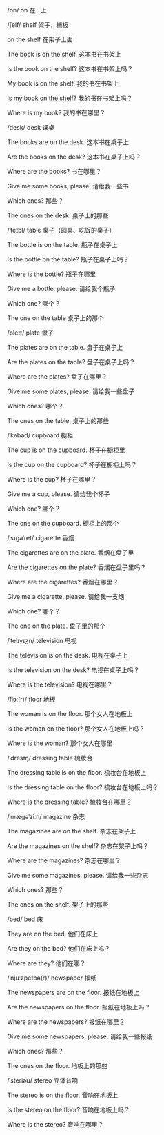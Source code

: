 /ɒn/	on	在...上

/ʃelf/	shelf	架子，搁板

on the shelf	在架子上面

The book is on the shelf.	这本书在书架上

Is the book on the shelf?	这本书在书架上吗？

My book is on the shelf.	我的书在书架上

Is my book on the shelf?	我的书在书架上吗？

Where is my book?	我的书在哪里？



/desk/	desk	课桌

The books are on the desk.	这本书在桌子上

Are the books on the desk?	这本书在桌子上吗？

Where are the books?	书在哪里？

Give me some books, please.	请给我一些书

Which ones?	那些？

The ones on the desk.	桌子上的那些



/ˈteɪbl/	table	桌子（圆桌、吃饭的桌子）

The bottle is on the table.	瓶子在桌子上

Is the bottle on the table?	瓶子在桌子上吗？

Where is the bottle?	瓶子在哪里

Give me a bottle, please.	请给我个瓶子

Which one?	哪个？

The one on the table	桌子上的那个



/pleɪt/	plate	盘子

The plates are on the table.	盘子在桌子上

Are the plates on the table?	盘子在桌子上吗？

Where are the plates?	盘子在哪里？

Give me some plates, please.	请给我一些盘子

Which ones?	哪个？

The ones on the table.	桌子上的那些



/ˈkʌbəd/	cupboard	橱柜

The cup is on the cupboard.	杯子在橱柜里

Is the cup on the cupboard?	杯子在橱柜上吗？

Where is the cup?	杯子在哪里？

Give me a cup, please.	请给我个杯子

Which one?	哪个？

The one on the cupboard.	橱柜上的那个



/ˌsɪɡəˈret/	cigarette	香烟

The cigarettes are on the plate.	香烟在盘子里

Are the cigarettes on the plate?	香烟在盘子里吗？

Where are the cigarettes?	香烟在哪里？

Give me a cigarette, please.	请给我一支烟

Which one?	哪个？

The one on the plate.	盘子里的那个



/ˈtelɪvɪʒn/	television	电视

The television is on the desk.	电视在桌子上

Is the television on the desk?	电视在桌子上吗？

Where is the television?	电视在哪里？



/flɔː(r)/	floor	地板

The woman is on the floor.	那个女人在地板上

Is the woman on the floor?	那个女人在地板上吗？

Where is the woman?	那个女人在哪里



/ˈdresɪŋ/	dressing table	梳妆台

The dressing table is on the floor.	梳妆台在地板上

Is the dressing table on the floor?	梳妆台在地板上吗？

Where is the dressing table?	梳妆台在哪里？



/ˌmæɡəˈziːn/	magazine	杂志

The magazines are on the shelf.	杂志在架子上

Are the magazines on the shelf?	杂志在架子上吗？

Where are the magazines?	杂志在哪里？

Give me some magazines, please.	请给我一些杂志

Which ones?	那些？

The ones on the shelf.	架子上的那些



/bed/	bed	床

They are on the bed.	他们在床上

Are they on the bed?	他们在床上吗？

Where are they?	他们在哪？



/ˈnjuːzpeɪpə(r)/	newspaper	报纸

The newspapers are on the floor.	报纸在地板上

Are the newspapers on the floor.	报纸在地板上吗？

Where are the newspapers?	报纸在哪里？

Give me some newspapers, please.	请给我一些报纸

Which ones?	那些？

The ones on the floor.	地板上的那些



/ˈsteriəʊ/	stereo	立体音响

The stereo is on the floor.	音响在地板上

Is the stereo on the floor?	音响在地板上吗？

Where is the stereo?	音响在哪里？

